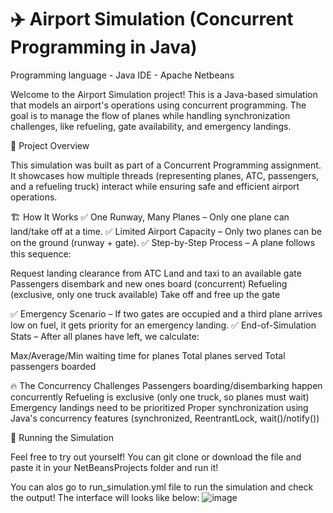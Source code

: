 # ✈️ Airport Simulation (Concurrent Programming in Java)

Programming language - Java    IDE - Apache Netbeans

Welcome to the Airport Simulation project! This is a Java-based simulation that models an airport's operations using concurrent programming. The goal is to manage the flow of planes while handling synchronization challenges, like refueling, gate availability, and emergency landings.


🌟 Project Overview

This simulation was built as part of a Concurrent Programming assignment. It showcases how multiple threads (representing planes, ATC, passengers, and a refueling truck) interact while ensuring safe and efficient airport operations.


🏗️ How It Works
✅ One Runway, Many Planes – Only one plane can land/take off at a time.
✅ Limited Airport Capacity – Only two planes can be on the ground (runway + gate).
✅ Step-by-Step Process – A plane follows this sequence:

Request landing clearance from ATC
Land and taxi to an available gate
Passengers disembark and new ones board (concurrent)
Refueling (exclusive, only one truck available)
Take off and free up the gate

✅ Emergency Scenario – If two gates are occupied and a third plane arrives low on fuel, it gets priority for an emergency landing.
✅ End-of-Simulation Stats – After all planes have left, we calculate:

Max/Average/Min waiting time for planes
Total planes served
Total passengers boarded


🔥 The Concurrency Challenges
Passengers boarding/disembarking happen concurrently
Refueling is exclusive (only one truck, so planes must wait)
Emergency landings need to be prioritized
Proper synchronization using Java's concurrency features (synchronized, ReentrantLock, wait()/notify())


🚀 Running the Simulation

Feel free to try out yourself! 
You can git clone or download the file and paste it in your NetBeansProjects folder and run it!

You can alos go to run_simulation.yml file to run the simulation and check the output! 
The interface will looks like below:
![image](https://github.com/user-attachments/assets/d6cb12e1-94c1-4afb-8efd-fb45ef6a18fc)


